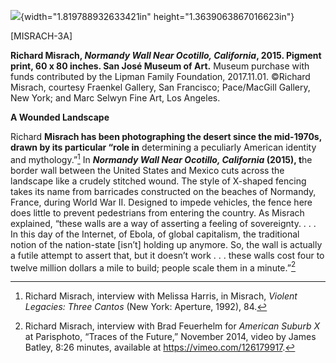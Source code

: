 ![](media/image1.png){width="1.819788932633421in" height="1.3639063867016623in"}

\[MISRACH-3A\]

**Richard Misrach, *Normandy Wall Near Ocotillo, California*, 2015. Pigment print, 60 x 80 inches. San José Museum of Art.** Museum purchase with funds contributed by the Lipman Family Foundation, 2017.11.01. ©Richard Misrach, courtesy Fraenkel Gallery, San Francisco; Pace/MacGill Gallery, New York; and Marc Selwyn Fine Art, Los Angeles.

**A Wounded Landscape**

Richard **Misrach has been photographing the desert since the mid-1970s, drawn by its particular “role in** determining a peculiarly American identity and mythology.”[^1] In ***Normandy Wall Near Ocotillo, California* (2015), t**he border wall between the United States and Mexico cuts across the landscape like a crudely stitched wound. The style of X-shaped fencing takes its name from barricades constructed on the beaches of Normandy, France, during World War II. Designed to impede vehicles, the fence here does little to prevent pedestrians from entering the country. As Misrach explained, “these walls are a way of asserting a feeling of sovereignty. . . . In this day of the Internet, of Ebola, of global capitalism, the traditional notion of the nation-state \[isn’t\] holding up anymore. So, the wall is actually a futile attempt to assert that, but it doesn’t work . . . these walls cost four to twelve million dollars a mile to build; people scale them in a minute.”[^2]

[^1]: Richard Misrach, interview with Melissa Harris, in Misrach, *Violent Legacies: Three Cantos* (New York: Aperture, 1992), 84.

[^2]: Richard Misrach, interview with Brad Feuerhelm for *American Suburb X* at Parisphoto, “Traces of the Future,” November 2014, video by James Batley, 8:26 minutes, available at https://vimeo.com/126179917.
